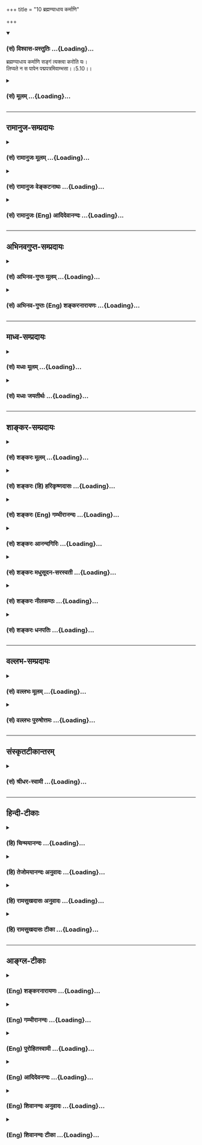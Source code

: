 +++
title = "10 ब्रह्मण्याधाय कर्माणि"

+++
<div class="js_include" newlevelforh1="3" title="(सं) विश्वास-प्रस्तुतिः" unfilled url="/purANam/mahAbhAratam/06-bhIShma-parva/02-bhagavad-gItA-parva/saMskRtam/vishvAsa-prastutiH/05_karma-saMnyAsa-yogaH/10_brahmaNyAdhAya_ka.md">
<details open><summary><h3>(सं) विश्वास-प्रस्तुतिः ...{Loading}...</h3></summary>

ब्रह्मण्याधाय कर्माणि सङ्गं त्यक्त्वा करोति यः।  
लिप्यते न स पापेन पद्मपत्रमिवाम्भसा।।5.10।।
</details>
</div>
<div class="js_include collapsed" newlevelforh1="3" title="(सं) मूलम्" unfilled url="/purANam/mahAbhAratam/06-bhIShma-parva/02-bhagavad-gItA-parva/saMskRtam/mUlam/05_karma-saMnyAsa-yogaH/10_brahmaNyAdhAya_ka.md">
<details><summary><h3>(सं) मूलम् ...{Loading}...</h3></summary>

ब्रह्मण्याधाय कर्माणि सङ्गं त्यक्त्वा करोति यः।  
लिप्यते न स पापेन पद्मपत्रमिवाम्भसा।।5.10।।
</details>
</div>


_________________
## रामानुज-सम्प्रदायः
<div class="js_include collapsed" newlevelforh1="3" title="(सं) रामानुजः मूलम्" unfilled url="/purANam/mahAbhAratam/06-bhIShma-parva/02-bhagavad-gItA-parva/saMskRtam/rAmAnujaH/mUlam/05_karma-saMnyAsa-yogaH/10_brahmaNyAdhAya_ka.md">
<details><summary><h3>(सं) रामानुजः मूलम् ...{Loading}...</h3></summary>

।।5.10।। ब्रह्मशब्देन प्रकृतिः इह उच्यतेमम योनिर्महद्ब्रह्म (गीता 14।3)
इति हि वक्ष्यते। इन्द्रियाणां प्रकृतिपरिणामविशेषरूपत्वेन इन्द्रियाकारेण
अवस्थितायां प्रकृतौपश्यन् श्रृण्वन् इत्यादिना उक्तप्रकारेण **कर्मणि
आधाय** फल**सङ्गं त्यक्त्वा**नैव किञ्चित् करोमि इति **यः** कर्माणि
**करोति** **स** प्रकृतिसंसृष्टतया वर्तमानः अपि प्रकृत्यात्माभिमानरूपेण
सम्बन्धहेतुना **पापेन न लिप्यते पद्मपत्रमिवाम्भसा** यथा पद्मपत्रम्
अम्भसा संसृष्टम् अपि न लिप्यते तथा न लिप्यते इत्यर्थः।

</details>
</div>
<div class="js_include collapsed" newlevelforh1="3" title="(सं) रामानुजः वेङ्कटनाथः" unfilled url="/purANam/mahAbhAratam/06-bhIShma-parva/02-bhagavad-gItA-parva/saMskRtam/rAmAnujaH/venkaTanAthaH/05_karma-saMnyAsa-yogaH/10_brahmaNyAdhAya_ka.md">
<details><summary><h3>(सं) रामानुजः वेङ्कटनाथः ...{Loading}...</h3></summary>

  
  
।।5.10।। नन्वेवं फलाभिसन्धिपूर्वकेऽपि कर्मणि क्रियमाणेनैव किञ्चित्करोमि
इति भावनया तत्करणेऽपि न दोषः स्यात् यदि च परमार्थतः स्वस्यैव कर्तृत्वं
किं तस्योपाधिकत्वानुसन्धानेन प्रयोजनम् तथानुसन्धानेऽपि प्रकृतिसंसर्ग
एवैनं देहात्मभ्रमे निमज्जयेदिति शङ्का निराक्रियतेब्रह्मणि इति श्लोकेन। न
तावदत्र ब्रह्मशब्देन जीव उच्यते तत्कर्तृत्वतिरस्कारप्रकरणत्वात्। नापि
परं ब्रह्म औपाधिकत्वप्रतिपादनप्रकरणे तदनपेक्षणात् अनन्तरं चसर्वकर्माणि
मनसा 5।13़ इति श्लोकेन देहकर्तृत्वाभिसन्धानाभिधानात्। अतः
पूर्वोक्तस्यार्थस्य आकाङ्क्षितफलनिर्देशपरत्वोपपत्तेः
ब्रह्मशब्दोऽत्रेन्द्रियाकारपरिणतप्रकृतिगोचरः। भवति हि प्रकृतिकार्येऽपि
ब्रह्मशब्दप्रयोगः तस्मादेतद्ब्रह्म नामरूपमन्नं जायते मुं.उ.1।1।9 इति।
तदेतदखिलमभिप्रेत्याह ब्रह्मशब्देनेति। ब्रह्मशब्दस्य प्रकृतौ प्रयोगं
भगवद्गीतायामेवोदाहरति मम योनिरिति। भवतु प्रकृतौ ब्रह्मशब्दः प्रस्तुतस्य
किमायातं इति शङ्कायां पूर्वश्लोकार्थन्यायाभ्यामुपबृंहितं वाक्यार्थमाह
इन्द्रियाणामिति। ननु बृहत्त्वगुणात्प्रयोगबलाच्च
मूलप्रकृतिर्ब्रह्मशब्देनोच्यताम् तत्र
दर्शनश्रवणादिकर्तृत्वानुसन्धानमशक्यम् मूलप्रकृतिरूपे तद्धेतुत्वाभावादिति
शङ्कानिराकरणायअवस्थितायामित्यन्तमुक्तम्। औपचारिकोऽपि कारणविषयः प्रयोगो
द्रव्यैक्यात्कार्यमपि गोचरयेदिति भावः। कर्माणीति बहुवचनं
पूर्वोक्तवैविध्यपरमिति
प्रदर्शनायोक्तंपश्यउच्छृण्वन्नित्याद्युक्तप्रकारेणेति। यः करोति
इत्यात्मन्येव कर्तृत्वनिर्देशात्तदौपाधिकत्वस्मारणाय पूर्वोक्तमाकृष्टंनैव
किञ्चित्करोमीति। पापशब्दोत्र देहात्मभ्रमविषयःयोऽन्यथा सन्तमात्मानमन्यथा
प्रतिपद्यते। किं तेन न कृतं पापं चोरेणात्मापहारिणा म.भा.1।74।27
इत्यादिषु चात्मान्यथाज्ञानस्य पापत्वं प्रसिद्धम्
आत्मनोऽकर्तृत्वानुसन्धानप्रकरणे तन्निवृत्तिरेव
वक्तुमुचितेत्यभिप्रायेणप्रकृत्यात्माभिमानरूपेणेत्युक्तम्। बन्धहेतुनेति।
तत्र पापलक्षणद्योतनम्। अलौकिकमनिष्टफलासाधारणकारणं हि पापम्। प्रयुक्तश्च
पापशब्दोऽनेकेष्वर्थेषु यथा न सुकृतं न दुष्कृतं सर्वे पाप्मानोऽतो
निवर्तन्ते छां.उ.8।4।1 इति। ननु पद्मपत्रमम्भसा संस्पृष्टं कथमत्र
दृष्टान्तः इत्यत्राह यथेति। न संसर्गमात्रनिषेधायात्र दृष्टान्तः किन्तु
यथा पद्मपत्रस्य जन्मस्थित्यादिकंसर्वमम्भस्येव तथापि न तत्कार्यक्लेशादिः
तद्वत् प्रकृत्यधीनभोगस्थित्यादेरस्य तत्कार्यदेहात्मभ्रमादिर्न स्यादिति
भावः।  
  

</details>
</div>
<div class="js_include collapsed" newlevelforh1="3" title="(सं) रामानुजः (Eng) आदिदेवानन्दः" unfilled url="/purANam/mahAbhAratam/06-bhIShma-parva/02-bhagavad-gItA-parva/saMskRtam/rAmAnujaH/english/AdidevAnandaH/05_karma-saMnyAsa-yogaH/10_brahmaNyAdhAya_ka.md">
<details><summary><h3>(सं) रामानुजः (Eng) आदिदेवानन्दः ...{Loading}...</h3></summary>

5.10 Here the term, Brahman denotes Prakrti. Later on Sri Krsna will
say: 'The great Brahman is My womb' (14.3). Since Prakrti abides in the
form of senses which are particular off-shoots of Prakrti, he who, as
said in the passage beginning with 'Even though he is seeing, hearing
৷৷.' (5.8), understands that all actions proceed from Brahman (Prakrti);
renounces all attachment while engaging himself in all actions,
reflecting, 'I am doing nothing.' Such a person, though existing in
contact with Prakrti, is not contaminated by sin which is the result of
the wrong identification of the Atman with Prakrti and is the cause of
bondage. Just as a lotus leaf is not wetted by water, actions do not
affect or defile a person with sin, if he is free from such
identification with the body.

</details>
</div>


_________________
## अभिनवगुप्त-सम्प्रदायः
<div class="js_include collapsed" newlevelforh1="3" title="(सं) अभिनव-गुप्तः मूलम्" unfilled url="/purANam/mahAbhAratam/06-bhIShma-parva/02-bhagavad-gItA-parva/saMskRtam/abhinava-guptaH/mUlam/05_karma-saMnyAsa-yogaH/10_brahmaNyAdhAya_ka.md">
<details><summary><h3>(सं) अभिनव-गुप्तः मूलम् ...{Loading}...</h3></summary>

।।5.7 5.11।। योगयुक्त इत्यादि आत्मसिद्धये इत्यन्तम्। सर्वभूतानामात्मभूतः
आत्मा यस्य स सर्वमपि कुर्वाणो न लिप्यते अकरणप्रतिषेधारूढत्वात्। अत एव
दर्शनादीनि कुर्वन्नपि असौ एवं धारयति प्रतिपत्तिदार्ढ्येन निश्चिनुते
चक्षुरादीनामिन्द्रियाणां यदि स्वविषयेषु प्रवृत्तिः मम किमायातम् न हि
अन्यस्यकृतेनापरस्य +++(S अन्यस्य कृतेनान्यस्य अन्यकृतेन परस्य)+++ लेपः इति।
तदेव ब्रह्मणि कर्मणां समर्पणम्। अत्र चिह्नम् अस्य गतसङ्गता। अतो न
लिप्यते। योगिनश्च केवलैः सङ्गरहितैः परस्परानपेक्षिभिश्च कायादिभिः
कुर्वन्ति कर्माणि सङ्गाभावात्।

</details>
</div>
<div class="js_include collapsed" newlevelforh1="3" title="(सं) अभिनव-गुप्तः (Eng) शङ्करनारायणः" unfilled url="/purANam/mahAbhAratam/06-bhIShma-parva/02-bhagavad-gItA-parva/saMskRtam/abhinava-guptaH/english/shankaranArAyaNaH/05_karma-saMnyAsa-yogaH/10_brahmaNyAdhAya_ka.md">
<details><summary><h3>(सं) अभिनव-गुप्तः (Eng) शङ्करनारायणः ...{Loading}...</h3></summary>

5.10 See Comment under 5.11

</details>
</div>


_________________
## माध्व-सम्प्रदायः
<div class="js_include collapsed" newlevelforh1="3" title="(सं) मध्वः मूलम्" unfilled url="/purANam/mahAbhAratam/06-bhIShma-parva/02-bhagavad-gItA-parva/saMskRtam/madhvaH/mUlam/05_karma-saMnyAsa-yogaH/10_brahmaNyAdhAya_ka.md">
<details><summary><h3>(सं) मध्वः मूलम् ...{Loading}...</h3></summary>

।।5.10।। सन्न्यासयोगयुक्त एव च कर्मणा न लिप्यत इत्याह ब्रह्मणीति।
साधननियमस्योपचारत्वव्यावृत्त्यर्थं पुनः पुनः फलकथनम्।

</details>
</div>
<div class="js_include collapsed" newlevelforh1="3" title="(सं) मध्वः जयतीर्थः" unfilled url="/purANam/mahAbhAratam/06-bhIShma-parva/02-bhagavad-gItA-parva/saMskRtam/madhvaH/jayatIrthaH/05_karma-saMnyAsa-yogaH/10_brahmaNyAdhAya_ka.md">
<details><summary><h3>(सं) मध्वः जयतीर्थः ...{Loading}...</h3></summary>

।।5.10।। ननुयोगयुक्तः 7।5 इत्यनेन यत्सन्न्यासयोगयुक्तस्य कर्मालेपलक्षणं
फलमुक्तं तदेव तस्यब्रह्मण्याधाय इति किमर्थं पुनरुच्यते इत्यत आह
**सन्न्यासे**ति। प्रागुक्तस्यैव नियमोऽत्र क्रियते। सिद्धे सत्यारम्भस्य
नियमार्थत्वादिति भावः। योगविवरणं च किञ्चिदधिकमिति चार्थः। ननु
सन्न्यासस्त्वित्यनेनैव सन्न्यासयोगौ मिलितावेव फलं साधयत इति नियमोऽपि
लब्ध एव तत्किमर्थमिदं सन्न्यासयोगयुक्तस्यकुर्वन्नपि न लिप्यते 5।7लिप्यते
न स पापेन इति पुनः पुनः फलकथनं इत्यत आह **साधने**ति। साधननियमस्येति
तदुक्तेरित्यर्थः। सन्न्यासयोगौ मिलितावेव फलसाधनमिति
नियमोक्तेरुपचारत्वमपि सम्भवति लोकवत्। तन्निवृत्त्यर्थमित्यर्थः।

</details>
</div>


_________________
## शाङ्कर-सम्प्रदायः
<div class="js_include collapsed" newlevelforh1="3" title="(सं) शङ्करः मूलम्" unfilled url="/purANam/mahAbhAratam/06-bhIShma-parva/02-bhagavad-gItA-parva/saMskRtam/shankaraH/mUlam/05_karma-saMnyAsa-yogaH/10_brahmaNyAdhAya_ka.md">
<details><summary><h3>(सं) शङ्करः मूलम् ...{Loading}...</h3></summary>

।।5.10।। **ब्रह्मणि** ईश्वरे **आधाय** निक्षिप्य तदर्थं कर्म करोमि इति
भृत्य इव स्वाम्यर्थं सर्वाणि **कर्माणि** मोक्षेऽपि फले **सङ्गं त्यक्त्वा
करोति यः** सर्वकर्माणि **लिप्यते न स पापेन** न संबध्यते **पद्मपत्रमिव
अम्भसा** उदकेन। केवलं सत्त्वशुद्धिमात्रमेव फलं तस्य कर्मणः
स्यात्।। यस्मात्

</details>
</div>
<div class="js_include collapsed" newlevelforh1="3" title="(सं) शङ्करः (हि) हरिकृष्णदासः" unfilled url="/purANam/mahAbhAratam/06-bhIShma-parva/02-bhagavad-gItA-parva/saMskRtam/shankaraH/hindI/harikRShNadAsaH/05_karma-saMnyAsa-yogaH/10_brahmaNyAdhAya_ka.md">
<details><summary><h3>(सं) शङ्करः (हि) हरिकृष्णदासः ...{Loading}...</h3></summary>

।।5.10।। परंतु जो तत्त्वज्ञानी नहीं है और कर्मयोगमें लगा हुआ है ( यानी )
जो स्वामीके लिये कर्म करनेवाले नौकरकी भाँति मैं ईश्वरके लिये करता हूँ इस
भावसे सब कर्मोंको ईश्वरमें अर्पण करके यहाँतक कि मोक्षरूप फलकी भी आसक्ति
छोड़कर कर्म करता है। वह जैसे कमलका पत्ता जलमें रहकर भी उससे लिप्त नहीं
होता वैसे ही पापोंसे लिप्त नहीं होता।

</details>
</div>
<div class="js_include collapsed" newlevelforh1="3" title="(सं) शङ्करः (Eng) गम्भीरानन्दः" unfilled url="/purANam/mahAbhAratam/06-bhIShma-parva/02-bhagavad-gItA-parva/saMskRtam/shankaraH/english/gambhIrAnandaH/05_karma-saMnyAsa-yogaH/10_brahmaNyAdhAya_ka.md">
<details><summary><h3>(सं) शङ्करः (Eng) गम्भीरानन्दः ...{Loading}...</h3></summary>

5.10 On the other hand, again, one who is ignorant of the Truth and is
engaged in Karma-yoga, yah, who; karoti, acts; adhaya, by dedicating, by
surrendering; all karmani, actions; brahmani, to Brahman, to God; with
the idea, 'I am working for Him, as a servant does everything for his
master', and tyaktva, by renouncing; sangam, attachment, even with
regard to teh resulting Liberation; sah, he; na lipyate, does not get
polluted, is not affected; papena, by sin; iva, just as; padma-patram, a
lotus leaf; is not ambhasa, by water. The only result that will
certainly accrue from such action will be the purification of the heart.

</details>
</div>
<div class="js_include collapsed" newlevelforh1="3" title="(सं) शङ्करः आनन्दगिरिः" unfilled url="/purANam/mahAbhAratam/06-bhIShma-parva/02-bhagavad-gItA-parva/saMskRtam/shankaraH/AnandagiriH/05_karma-saMnyAsa-yogaH/10_brahmaNyAdhAya_ka.md">
<details><summary><h3>(सं) शङ्करः आनन्दगिरिः ...{Loading}...</h3></summary>

।।5.10।। तर्हि विद्वानिवाविद्वानपि कर्मणि न प्रवर्तेत
पापोपहतिसंभवादित्याशङ्क्याह **यस्त्विति।** यथा भृत्यः स्वाम्यर्थं
कर्माणि करोति न स्वफलमपेक्षते तथैव यो विद्वान्मोक्षेऽपि सङ्गं त्यक्त्वा
भगवदर्थमेव सर्वाणि कर्माणि करोति न स स्वकर्मणा बध्यते। नहि
पद्मपत्रमम्भसा संबध्यते तद्वदित्यर्थः।

</details>
</div>
<div class="js_include collapsed" newlevelforh1="3" title="(सं) शङ्करः मधुसूदन-सरस्वती" unfilled url="/purANam/mahAbhAratam/06-bhIShma-parva/02-bhagavad-gItA-parva/saMskRtam/shankaraH/madhusUdana-sarasvatI/05_karma-saMnyAsa-yogaH/10_brahmaNyAdhAya_ka.md">
<details><summary><h3>(सं) शङ्करः मधुसूदन-सरस्वती ...{Loading}...</h3></summary>

।।5.10।। तर्ह्यविद्वान्कर्तृत्वाभिमानाल्लिप्येतैव तथाच कथं तस्य
संन्यासपूर्विका ज्ञाननिष्ठा स्यादिति तत्राह ब्रह्मणि परमेश्वरे आधाय
समर्प्य सङ्गं फलाभिलाषं त्यक्त्वेश्वरार्थं भृत्यइव स्वाम्यर्थं
स्वफलनिरपेक्षतया करोमीत्यभिप्रायेण कर्माणि लौकिकानि वैदिकानि च करोति यो
लिप्यते न स पापेन पापपुण्यात्मकेन कर्मणेति यावत्। यथा पद्मपत्रमुपरि
प्रक्षिप्तेनाम्भसा न लिप्यते तद्वद्भगवदर्पणबुद्ध्यानुष्ठितं कर्म
बुद्धिशुद्धिफलमेव स्यात्।

</details>
</div>
<div class="js_include collapsed" newlevelforh1="3" title="(सं) शङ्करः नीलकण्ठः" unfilled url="/purANam/mahAbhAratam/06-bhIShma-parva/02-bhagavad-gItA-parva/saMskRtam/shankaraH/nIlakaNThaH/05_karma-saMnyAsa-yogaH/10_brahmaNyAdhAya_ka.md">
<details><summary><h3>(सं) शङ्करः नीलकण्ठः ...{Loading}...</h3></summary>

।।5.10।।**ब्रह्मणीति।** यतो विद्वानसङ्गत्वात्कुर्वन्नपि न लिप्यते
तस्मादविद्वानपि ब्रह्मणि सर्वान्तर्यामिणि कर्माण्याधाय अयमेव कारयिता
नत्वहं कर्तेति समर्प्य यः कर्माणि करोति सः पापेन न लिप्यतेऽम्भसा
पद्मपत्रमिव।

</details>
</div>
<div class="js_include collapsed" newlevelforh1="3" title="(सं) शङ्करः धनपतिः" unfilled url="/purANam/mahAbhAratam/06-bhIShma-parva/02-bhagavad-gItA-parva/saMskRtam/shankaraH/dhanapatiH/05_karma-saMnyAsa-yogaH/10_brahmaNyAdhAya_ka.md">
<details><summary><h3>(सं) शङ्करः धनपतिः ...{Loading}...</h3></summary>

।।5.10।। एवं तत्त्वविदो लौकिककर्मणा मुधा चेष्टामात्रेण लेपो
नास्तीत्युक्तं इदानीमतत्त्वविविदो मुमुक्षोः का गतिरित्यपेक्षायामाह
**ब्रह्मणीति।** ब्रह्मणि परमेश्वरे भृत्यइव स्वामिने तदर्थं करोमीति
समर्प्य मोक्षेऽपि फले सङ्गं त्यक्त्वा यः सर्वाणि कर्माणि करोति सोऽम्भसा
पद्मपत्रमिव पापेन न संबध्यते। मुमुक्षुं प्रति पुण्यस्यापि
प्रतिबन्धकत्वात्पापेनेत्युक्तं इतरे तु विद्वत्परत्वेनैवं श्लोकं
योजयन्ति। तथाहि तत्त्वविदो यो लोपः स किंस्वाभाविकेन्द्रियशरीरचेष्टाजन्य
उत वैधेन्द्रियादिचेष्टाजन्यः। आद्यंप्रति द्वाभ्यामुक्त्वा द्वितीयं
प्रत्याह **ब्रह्मणीति।** स किंवा तत्तत्कर्मजन्यसुकृतापूर्वलक्षणः
किंवातत्तत्कर्मोपयोग्यर्थप्रतिग्रहादिजन्यदुरितापूर्वलक्षणः। नाद्य
प्रत्याह **ब्रह्मणीत्यादि।** ब्रह्मार्पणबुद्य्धा क्रियमाणेषु कर्मसु
नापूर्वोत्पत्तिरिति भावः। न द्वितीय इत्याह **सङगंत्यक्त्वेति।**
सङ्गमैहिकधनादिफलासङगं ततश्च न दुरितापूर्वोत्पत्तिरिति भावः।
तद्विचार्यम्। बह्यार्पणबुद्य्धा कर्मकरणेऽतत्त्वविदो
मुमुक्षोरेवाधिकारादन्यथानन्तरश्लोकेनासंगत्यापत्तेः। ननु कानि चेदृशानि
कर्माणि यानि धनार्जनतया विनानुष्ठातुं शक्यानि सन्ति सत्त्वविशुद्धये
भवन्तीत्याशङ्कां परिहरन् कर्मयोगानुष्ठाने शिष्टाचारं प्रमाणयति
कायेनेतीति स्वपरग्रन्थविरोधाच्च। अवशिष्टं तु भाष्यानुरोधेनोपादेयं
मोक्षफले सर्वफलानामन्तर्भावेन तदासक्तिवारणेन भाष्यकारैः
सर्वफलासक्तेर्वारितत्वात्।

</details>
</div>


_________________
## वल्लभ-सम्प्रदायः
<div class="js_include collapsed" newlevelforh1="3" title="(सं) वल्लभः मूलम्" unfilled url="/purANam/mahAbhAratam/06-bhIShma-parva/02-bhagavad-gItA-parva/saMskRtam/vallabhaH/mUlam/05_karma-saMnyAsa-yogaH/10_brahmaNyAdhAya_ka.md">
<details><summary><h3>(सं) वल्लभः मूलम् ...{Loading}...</h3></summary>

।।5.10।। न चायं मुनिः केवलं साङ्ख्यमार्गीयः कर्मसन्न्यासाभावात् किन्तु
योगमार्गीयस्तत्त्ववित् कर्मकरणादिति विवेचयति ब्रह्मणीति। अत्र ब्रह्मपदं
ब्रह्मयज्ञविषयबोधकं तत्रैव च कर्माणि स्वेनैव क्रियमाणानि अनुसन्धायेति
क्रियाद्वैतभाव उक्तः। कर्मसु च सङ्गं फलाभिसन्धिं ममतां च त्यक्त्वा यो
योगी करोति स तदधिगतः ब्रह्मवित् जीवन्मुक्तः पापेनाकरणप्रत्यवायेन
नाश्लिष्टो भवति पद्मपत्रमिवाम्भसा।

</details>
</div>
<div class="js_include collapsed" newlevelforh1="3" title="(सं) वल्लभः पुरुषोत्तमः" unfilled url="/purANam/mahAbhAratam/06-bhIShma-parva/02-bhagavad-gItA-parva/saMskRtam/vallabhaH/puruShottamaH/05_karma-saMnyAsa-yogaH/10_brahmaNyAdhAya_ka.md">
<details><summary><h3>(सं) वल्लभः पुरुषोत्तमः ...{Loading}...</h3></summary>

  
  
।।5.10।। ब्रह्मणि पुरुषोत्तमे सङ्गं आधाय संयोगावस्थायां स्थित्वा सङ्गं
त्यक्त्वा वा विप्रयोगावस्थायां स्थित्वा कर्माण्यपि यः करोति स तेन न
लिप्यते। तत्र दृष्टान्तमाह पद्मपत्रमिवेति। अम्भसा पद्मपत्रमिव। जले
तिष्ठन्नपि तद्यथा न लिप्तं भवति तथेत्यर्थः।  
  

</details>
</div>


_________________
## संस्कृतटीकान्तरम्
<div class="js_include collapsed" newlevelforh1="3" title="(सं) श्रीधर-स्वामी" unfilled url="/purANam/mahAbhAratam/06-bhIShma-parva/02-bhagavad-gItA-parva/saMskRtam/shrIdhara-svAmI/05_karma-saMnyAsa-yogaH/10_brahmaNyAdhAya_ka.md">
<details><summary><h3>(सं) श्रीधर-स्वामी ...{Loading}...</h3></summary>

।।5.10।। तर्हि यस्य करोमीत्यभिमानोऽस्ति तस्य कर्मलेपो दुर्वारः
अविशुद्धचित्तत्वात्संन्यासोऽपि नास्तीति महत्संकटमापन्नमित्याशङ्क्याह
**ब्रह्मणीति।** ब्रह्मण्याधाय परमेश्वरे समर्प्य तत्फले च सङ्गं त्यक्त्वा
यः कर्माणि करोति असौ पापेन बन्धहेतुतया पापिष्ठेन पुण्यपापात्मकेन कर्मणा
न लिप्यते। यथा पद्मपत्रमम्भसि स्थितमप्यम्भसा न लिप्यते तद्वत्।

</details>
</div>


_________________
## हिन्दी-टीकाः
<div class="js_include collapsed" newlevelforh1="3" title="(हि) चिन्मयानन्दः" unfilled url="/purANam/mahAbhAratam/06-bhIShma-parva/02-bhagavad-gItA-parva/hindI/chinmayAnandaH/05_karma-saMnyAsa-yogaH/10_brahmaNyAdhAya_ka.md">
<details><summary><h3>(हि) चिन्मयानन्दः ...{Loading}...</h3></summary>

।।5.10।। दो पूर्ववर्ती श्लोकों में वर्णित ज्ञान ब्रह्म स्वरूप में रमे
हुए तत्त्ववित् पुरुषों के लिये सत्य हो सकता है परन्तु निरहंकार और
अनासक्ति का जीवन सर्व सामान्य जनों के लिये सुलभ नहीं होता। पूर्णत्व के
साधकों को यही कठिनाई आती है। जो साधकगण गीता ज्ञान को जीना चाहते हैं और न
कि तत्प्रतिपादित सिद्धान्तों की केवल चर्चा करना उनकी यही समस्या होती है
कि किस प्रकार वे अहंकार का त्याग करें। इस समस्या का निराकरण विचाराधीन
श्लोक में किया गया है जिसके द्वारा कोई भी अनासक्त जीवन व्यतीत कर सकता
है। ब्रह्म में अर्पण करके मन का पूर्णतया अनासक्त होना असंभव है और यही
तथ्य साधक लोग नहीं जानते। जब तक मन का अस्तित्त्व रहेगा तब तक वह
किसीनकिसी वस्तु के साथ आसक्त रहेगा। इसलिये परमार्थ सत्य को पहचान कर उसके
साथ तादात्म्य रखने का प्रयत्न करना ही मिथ्या वस्तुओं के साथ की आसक्ति को
त्यागने का एकमात्र उपाय है। इस मनोवैज्ञानिक सत्य को दर्शाते हुए भगवान्
उपदेश देते हैं कि सभी साधकों को ईश्वरार्पण बुद्धि से कर्म करने चाहिये।
किसी आदर्श के निरन्तर स्मरण का अर्थ है मनुष्य का तत्स्वरूप ही बन जाना।
जैसे अज्ञानदशा में हमें अहंकार का अखण्ड स्मरण बना रहता है वैसे ही ईश्वर
का निरन्तर स्मरण रहने पर अहंकार का त्याग संभव हो सकता है। ईश्वर के अखण्ड
चिन्तन से हम जीवभाव से ऊपर उठकर ईश्वर के साथ एकत्व का अनुभव कर सकते
हैं। संक्षेप में आज हम जीवभाव में स्थित आत्मा हैं गीता का आह्वान है कि हम
आत्मभाव में स्थित जीव बन जायें। एक बार अपने शुद्ध स्वरूप की पहचान हो जाने
पर शरीर मन और बुद्धि के द्वारा किये गये कर्म किसी प्रकार की वासना
उत्पन्न नहीं कर सकते। पाप और पुण्य कर्तृत्वाभिमानी जीव के लिये हैं आत्मा
के लिये कदापि नहीं। दर्पण के कारण दिखाई दे रहे मेरे प्रतिबिम्ब की
कुरूपता मेरी नहीं कही जा सकती। प्रतिबिम्ब का विकृत होना दर्पण की सतह के
उत्तल या अवतल होने पर निर्भर करता है। इसी प्रकार पाप और पुण्य का बन्धन
जीव को ही स्वकर्मानुसार होता है। आत्मसाक्षात्कार के पश्चात् ज्ञानी पुरुष
देहादि उपाधियों के साथ विषयों के मध्य उसी प्रकार रहता है जैसे कमल का
पत्ता जल में। यद्यपि कमल की उत्पत्ति पोषण स्थिति और नाश भी जल में ही
होता है तथापि कमल पत्र जल से सदा अस्पर्शित रहता है। जल उसे गीला नहीं कर
पाता। उसी प्रकार ही एक ज्ञानी सन्त पुरुष अन्य मनुष्यों के समान जगत् में
निवास करता हुआ समस्त व्यवहार करता है और फिर भी पाप पुण्य रागद्वेष
सुन्दरता कुरूपता आदि से कभी भी लिप्त नहीं होता। सामान्य कर्म को कर्मयोग
में परिवर्तित करने के दो उपाय हैं (1) कर्तृत्व का त्याग और (2) फलासक्ति
का त्याग। यहां प्रथम उपाय का वर्णन किया गया है। यह कोई अपरिचित नवीन या
विचित्र सिद्धांत नहीं है। इसका हमें अपने जीवन में अनेक अवसरों पर अनुभव
भी होता है। एक चिकित्सक आसक्ति के कारण अपनी पत्नी की शल्य क्रिया
(आपरेशन) करने में स्वयं को असमर्थ पाता है परन्तु वही चिकित्सक उसी दिन
उसी शल्य क्रिया को किसी अन्य रोगी पर कुशलतापूर्वक कर सकता है क्योंकि उस
रोगी के साथ उसकी कोई आसक्ति नहीं होती। यदि मनुष्य स्वयं को ईश्वर का
प्रतिनिधि अथवा सेवक समझकर कार्य करे तो वह स्वयं में ही उस प्रचण्ड
सार्मथ्य एवं कार्यकुशलता को पायेगा जिन्हें वह वर्तमान में कर्तृत्वाभिमान
के कारण व्यर्थ में खोये दे रहा है। इसलिये

</details>
</div>
<div class="js_include collapsed" newlevelforh1="3" title="(हि) तेजोमयानन्दः अनुवादः" unfilled url="/purANam/mahAbhAratam/06-bhIShma-parva/02-bhagavad-gItA-parva/hindI/tejomayAnandaH/anuvAdaH/05_karma-saMnyAsa-yogaH/10_brahmaNyAdhAya_ka.md">
<details><summary><h3>(हि) तेजोमयानन्दः अनुवादः ...{Loading}...</h3></summary>

।।5.10।। जो पुरुष सब कर्म ब्रह्म में अर्पण करके और आसक्ति को त्यागकर
करता है, वह पुरुष कमल के पत्ते के सदृश पाप से लिप्त नहीं होता।।

</details>
</div>
<div class="js_include collapsed" newlevelforh1="3" title="(हि) रामसुखदासः अनुवादः" unfilled url="/purANam/mahAbhAratam/06-bhIShma-parva/02-bhagavad-gItA-parva/hindI/rAmasukhadAsaH/anuvAdaH/05_karma-saMnyAsa-yogaH/10_brahmaNyAdhAya_ka.md">
<details><summary><h3>(हि) रामसुखदासः अनुवादः ...{Loading}...</h3></summary>

।।5.10।। जो (भक्तियोगी) सम्पूर्ण कर्मोंको भगवान् में अर्पण करके और
आसक्तिका त्याग करके कर्म करता है, वह जलसे कमलके पत्तेकी तरह पापसे लिप्त
नहीं होता।

</details>
</div>
<div class="js_include collapsed" newlevelforh1="3" title="(हि) रामसुखदासः टीका" unfilled url="/purANam/mahAbhAratam/06-bhIShma-parva/02-bhagavad-gItA-parva/hindI/rAmasukhadAsaH/TIkA/05_karma-saMnyAsa-yogaH/10_brahmaNyAdhAya_ka.md">
<details><summary><h3>(हि) रामसुखदासः टीका ...{Loading}...</h3></summary>

5.10।।***व्याख्या--*'ब्रह्मण्याधाय कर्माणि'--**शरीर, इन्द्रियाँ, मन,
बुद्धि, प्राण आदि सब भगवान्के ही हैं, अपने हैं ही नहीं; अतः इनके द्वारा
होनेवाली क्रियाओँको भक्तियोगी अपनी कैसे मान सकता है; इसलिये उसका यह भाव
रहता है कि मात्र क्रियाएँ भगवान्के द्वारा ही हो रही हैं और भगवान्के लिये
ही हो रही हैं; मैं तो निमित्तमात्र हूँ। भगवान् ही अपनी इन्द्रियोंके
द्वारा आप ही सम्पूर्ण क्रियाएँ करते हैं--इस बातको ठीक-ठीक धारण करके
सम्पूर्ण क्रियाओंके कर्तापनको भगवान्में ही मानना, यही उपर्युक्त पदोंका
अर्थ है। शरीरादि वस्तुएँ अपनी हैं ही नहीं, प्रत्युत मिली हुई हैं और
बिछुड़ रही हैं। ये केवल भगवान्के नाते, भगवत्प्रीत्यर्थ दूसरोंकी सेवा
करनेके लिये मिली हैं। इन वस्तुओँपर हमारा स्वतन्त्र अधिकार नहीं है
अर्थात् इनको अपने इच्छानुसार न तो रख सकते हैं, न बदल सकते हैं और न
मरनेपर साथ ही ले जा सकते हैं। इसलिये इन शरीरादिको तथा इनसे होनेवाली
क्रियाओँको अपनी मानना ईमानदारी नहीं है। अतः मनुष्यको ईमानदारीके साथ
जिसकी ये वस्तुएँ हैं ,उसीकी अर्थात् भगवान्की मान लेनी चाहिये। सम्पूर्ण
क्रियाओँ और पदार्थोंको कर्मयोगी 'संसार' के, ज्ञानयोगी 'प्रकृति' के और
भक्तियोगी 'भगवान्' के अर्पण करता है। प्रकृति और संसार--दोनोंके ही स्वामी
भगवान् हैं। अतः क्रियाओँ और पदार्थोंको भगवान्के अर्पण करना ही श्रेष्ठ
है।

</details>
</div>


_________________
## आङ्ग्ल-टीकाः
<div class="js_include collapsed" newlevelforh1="3" title="(Eng) शङ्करनारायणः" unfilled url="/purANam/mahAbhAratam/06-bhIShma-parva/02-bhagavad-gItA-parva/english/shankaranArAyaNaH/05_karma-saMnyAsa-yogaH/10_brahmaNyAdhAya_ka.md">
<details><summary><h3>(Eng) शङ्करनारायणः ...{Loading}...</h3></summary>

5.10. Who performs actions by offering them to the Brahman and giving up
attachment-he is not stained by sin just as the lotus-leaf is \[not
stained\] by water.

</details>
</div>
<div class="js_include collapsed" newlevelforh1="3" title="(Eng) गम्भीरानन्दः" unfilled url="/purANam/mahAbhAratam/06-bhIShma-parva/02-bhagavad-gItA-parva/english/gambhIrAnandaH/05_karma-saMnyAsa-yogaH/10_brahmaNyAdhAya_ka.md">
<details><summary><h3>(Eng) गम्भीरानन्दः ...{Loading}...</h3></summary>

5.10 One who acts by dedicating actions to Brahman and by renouncing
attachment, he does not become polluted by sin, just as a lotus leaf is
not by water.

</details>
</div>
<div class="js_include collapsed" newlevelforh1="3" title="(Eng) पुरोहितस्वामी" unfilled url="/purANam/mahAbhAratam/06-bhIShma-parva/02-bhagavad-gItA-parva/english/purohitasvAmI/05_karma-saMnyAsa-yogaH/10_brahmaNyAdhAya_ka.md">
<details><summary><h3>(Eng) पुरोहितस्वामी ...{Loading}...</h3></summary>

5.10 He who dedicates his actions to the Spirit, without any personal
attachment to them, he is no more tainted by sin than the water lily is
wetted by water.

</details>
</div>
<div class="js_include collapsed" newlevelforh1="3" title="(Eng) आदिदेवनन्दः" unfilled url="/purANam/mahAbhAratam/06-bhIShma-parva/02-bhagavad-gItA-parva/english/AdidevanandaH/05_karma-saMnyAsa-yogaH/10_brahmaNyAdhAya_ka.md">
<details><summary><h3>(Eng) आदिदेवनन्दः ...{Loading}...</h3></summary>

5.10 He who acts without attachment, reposing all actions on Brahman
(Prakrti), is untouched by evil, as a lotus-leaf by water.

</details>
</div>
<div class="js_include collapsed" newlevelforh1="3" title="(Eng) शिवानन्दः अनुवादः" unfilled url="/purANam/mahAbhAratam/06-bhIShma-parva/02-bhagavad-gItA-parva/english/shivAnandaH/anuvAdaH/05_karma-saMnyAsa-yogaH/10_brahmaNyAdhAya_ka.md">
<details><summary><h3>(Eng) शिवानन्दः अनुवादः ...{Loading}...</h3></summary>

5.10 He who does actions, offering them to Brahman, and abandoning
attachment, is not tainted by sin, just as a lotus-leaf is not tainted
by water.

</details>
</div>
<div class="js_include collapsed" newlevelforh1="3" title="(Eng) शिवानन्दः टीका" unfilled url="/purANam/mahAbhAratam/06-bhIShma-parva/02-bhagavad-gItA-parva/english/shivAnandaH/TIkA/05_karma-saMnyAsa-yogaH/10_brahmaNyAdhAya_ka.md">
<details><summary><h3>(Eng) शिवानन्दः टीका ...{Loading}...</h3></summary>

5.10 ब्रह्मणि in Brahman; आधाय having placed; कर्माणि actions; सङ्गम्
attachment; त्यक्त्वा having abandoned; करोति acts; यः who; लिप्यते is
tainted; न not; सः he; पापेन by sin; पद्मपत्रम् lotusleaf; इव like;
अम्भसा by water.Commentary Chapter IV verses 18; 20; 21; 22; 23; 37; 41
Chapter V verses 10; 11 and 12 all convey the one idea that the Yogi who
does actions without egoism and attachment to results or fruits of the
actions; which he regards as offerings unto the Lord; is not tainted by
the actions (Karma). He has no attachment even for Moksha. He sees
inaction in action. All his actions are burnt in the fire of wisdom. He
escapes from the wheel of Samsara. He is freed from the round of births
and deaths. He gets purity of heart and through purity of heart attains
to the knowledge of the Self. Through the knowledge of the Self he is
liberated. This is the gist of the above ten verses. (Cf.III.30)

</details>
</div>
